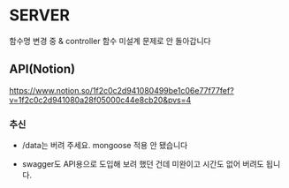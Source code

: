 ﻿# SERVER

함수명 변경 중 & controller 함수 미설계 문제로 안 돌아갑니다

## API(Notion)

https://www.notion.so/1f2c0c2d941080499be1c06e77f77fef?v=1f2c0c2d941080a28f05000c44e8cb20&pvs=4

### 추신

- /data는 버려 주세요. mongoose 적용 안 됐습니다

- swagger도 API용으로 도입해 보려 했던 건데 미완이고 시간도 없어 버려도 됩니다.

